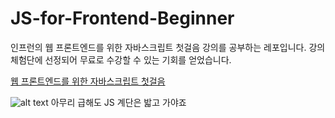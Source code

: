 # JS-for-Frontend-Beginner

인프런의 웹 프론트엔드를 위한 자바스크립트 첫걸음 강의를 공부하는 레포입니다.
강의 체험단에 선정되어 무료로 수강할 수 있는 기회를 얻었습니다.

[웹 프론트엔드를 위한 자바스크립트 첫걸음]("https://www.inflearn.com/course/%ED%94%84%EB%A1%A0%ED%8A%B8%EC%97%94%EB%93%9C-%EC%9E%90%EB%B0%94%EC%8A%A4%ED%81%AC%EB%A6%BD%ED%8A%B8-%EC%B2%AB%EA%B1%B8%EC%9D%8C?inst=88b248e5&utm_source=instructor&utm_medium=referral&utm_campaign=inflearn_%ED%8A%B8%EB%9E%98%ED%94%BD_promotion-link")

![alt text](image.png)
아무리 급해도 JS 계단은 밟고 가야죠
